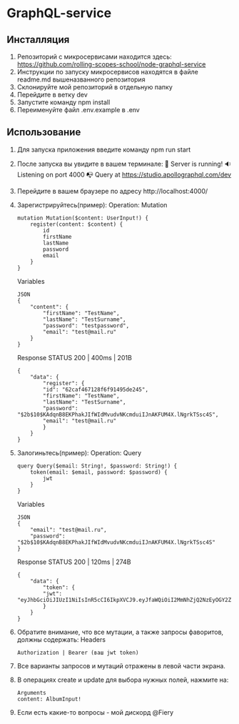 # GraphQL-service

## Инсталляция

1. Репозиторий с микросервисами находится здесь: https://github.com/rolling-scopes-school/node-graphql-service
2. Инструкции по запуску микросервисов находятся в файле readme.md вышеназванного репозитория
3. Склонируйте мой репозиторий в отдельную папку
4. Перейдите в ветку dev
5. Запустите команду npm install
6. Переименуйте файл .env.example в .env

## Использование

1. Для запуска приложения введите команду npm run start
2. После запуска вы увидите в вашем терминале:
        🚀  Server is running!
        🔉  Listening on port 4000
        📭  Query at https://studio.apollographql.com/dev

3. Перейдите в вашем браузере по адресу http://localhost:4000/
4. Зарегистрируйтесь(пример):
    Operation: Mutation
    ```
    mutation Mutation($content: UserInput!) {
        register(content: $content) {
            id
            firstName
            lastName
            password
            email
        }
    }
    ```
    Variables
    ```
    JSON
    {
        "content": {
            "firstName": "TestName",
            "lastName": "TestSurname",
            "password": "testpassword",
            "email": "test@mail.ru"
        }
    }
    ```
    Response  STATUS 200 | 400ms | 201B
    ```
    {
        "data": {
            "register": {
            "id": "62caf467128f6f91495de245",
            "firstName": "TestName",
            "lastName": "TestSurname",
            "password": "$2b$10$KAdqnB8EKPhakJIfWIdMvudvNKcmduiIJnAKFUM4X.lNgrkTSsc4S",
            "email": "test@mail.ru"
            }
        }
    }
    ```
5. Залогиньтесь(пример):
    Operation: Query
    ```
    query Query($email: String!, $password: String!) {
        token(email: $email, password: $password) {
            jwt
        }
    }
    ```
    Variables
    ```
    JSON
    {
        "email": "test@mail.ru",
        "password": "$2b$10$KAdqnB8EKPhakJIfWIdMvudvNKcmduiIJnAKFUM4X.lNgrkTSsc4S"
    }
    ```
    Response  STATUS 200 | 120ms | 274B
    ```
    {
        "data": {
            "token": {
            "jwt": "eyJhbGciOiJIUzI1NiIsInR5cCI6IkpXVCJ9.eyJfaWQiOiI2MmNhZjQ2NzEyOGY2ZjkxNDk1ZGUyNDUiLCJmaXJzdE5hbWUiOiJUZXN0TmFtZSIsImxhc3ROYW1lIjoiVGVzdFN1cm5hbWUiLCJlbWFpbCI6InRlc3RAbWFpbC5ydSIsImlhdCI6MTY1NzQ2ODQ2OH0.hdn_I7mRqEBYfCGlGsTWpzlTkO0taCmI35D1BVnosEY"
            }
        }
    }
    ```
6. Обратите внимание, что все мутации, а также запросы фаворитов, должны содержать:
    Headers
    ```
    Authorization | Bearer (ваш jwt token)
    ```
7. Все варианты запросов и мутаций отражены в левой части экрана.
8. В операциях create и update для выбора нужных полей, нажмите на:
    ```
    Arguments
    content: AlbumInput!
    ```
9. Если есть какие-то вопросы - мой дискорд  @Fiery